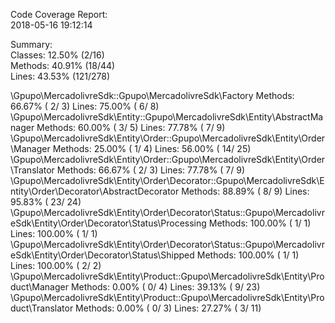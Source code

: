 

Code Coverage Report:      
  2018-05-16 19:12:14      
                           
 Summary:                  
  Classes: 12.50% (2/16)   
  Methods: 40.91% (18/44)  
  Lines:   43.53% (121/278)

\Gpupo\MercadolivreSdk::Gpupo\MercadolivreSdk\Factory
  Methods:  66.67% ( 2/ 3)   Lines:  75.00% (  6/  8)
\Gpupo\MercadolivreSdk\Entity::Gpupo\MercadolivreSdk\Entity\AbstractManager
  Methods:  60.00% ( 3/ 5)   Lines:  77.78% (  7/  9)
\Gpupo\MercadolivreSdk\Entity\Order::Gpupo\MercadolivreSdk\Entity\Order\Manager
  Methods:  25.00% ( 1/ 4)   Lines:  56.00% ( 14/ 25)
\Gpupo\MercadolivreSdk\Entity\Order::Gpupo\MercadolivreSdk\Entity\Order\Translator
  Methods:  66.67% ( 2/ 3)   Lines:  77.78% (  7/  9)
\Gpupo\MercadolivreSdk\Entity\Order\Decorator::Gpupo\MercadolivreSdk\Entity\Order\Decorator\AbstractDecorator
  Methods:  88.89% ( 8/ 9)   Lines:  95.83% ( 23/ 24)
\Gpupo\MercadolivreSdk\Entity\Order\Decorator\Status::Gpupo\MercadolivreSdk\Entity\Order\Decorator\Status\Processing
  Methods: 100.00% ( 1/ 1)   Lines: 100.00% (  1/  1)
\Gpupo\MercadolivreSdk\Entity\Order\Decorator\Status::Gpupo\MercadolivreSdk\Entity\Order\Decorator\Status\Shipped
  Methods: 100.00% ( 1/ 1)   Lines: 100.00% (  2/  2)
\Gpupo\MercadolivreSdk\Entity\Product::Gpupo\MercadolivreSdk\Entity\Product\Manager
  Methods:   0.00% ( 0/ 4)   Lines:  39.13% (  9/ 23)
\Gpupo\MercadolivreSdk\Entity\Product::Gpupo\MercadolivreSdk\Entity\Product\Translator
  Methods:   0.00% ( 0/ 3)   Lines:  27.27% (  3/ 11)
